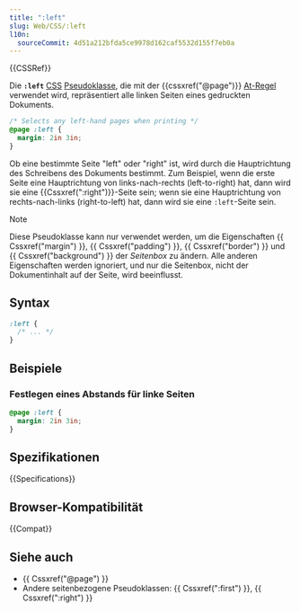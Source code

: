 ```yaml
---
title: ":left"
slug: Web/CSS/:left
l10n:
  sourceCommit: 4d51a212bfda5ce9978d162caf5532d155f7eb0a
---
```


{{CSSRef}}

Die **`:left`** [CSS](/de/docs/Web/CSS) [Pseudoklasse](/de/docs/Web/CSS/Pseudo-classes), die mit der {{cssxref("@page")}} [At-Regel](/de/docs/Web/CSS/At-rule) verwendet wird, repräsentiert alle linken Seiten eines gedruckten Dokuments.

```css
/* Selects any left-hand pages when printing */
@page :left {
  margin: 2in 3in;
}
```

Ob eine bestimmte Seite "left" oder "right" ist, wird durch die Hauptrichtung des Schreibens des Dokuments bestimmt. Zum Beispiel, wenn die erste Seite eine Hauptrichtung von links-nach-rechts (left-to-right) hat, dann wird sie eine {{Cssxref(":right")}}-Seite sein; wenn sie eine Hauptrichtung von rechts-nach-links (right-to-left) hat, dann wird sie eine `:left`-Seite sein.

> [!NOTE]
> Diese Pseudoklasse kann nur verwendet werden, um die Eigenschaften {{ Cssxref("margin") }}, {{ Cssxref("padding") }}, {{ Cssxref("border") }} und {{ Cssxref("background") }} der _Seitenbox_ zu ändern. Alle anderen Eigenschaften werden ignoriert, und nur die Seitenbox, nicht der Dokumentinhalt auf der Seite, wird beeinflusst.

## Syntax

```css
:left {
  /* ... */
}
```

## Beispiele

### Festlegen eines Abstands für linke Seiten

```css
@page :left {
  margin: 2in 3in;
}
```

## Spezifikationen

{{Specifications}}

## Browser-Kompatibilität

{{Compat}}

## Siehe auch

- {{ Cssxref("@page") }}
- Andere seitenbezogene Pseudoklassen: {{ Cssxref(":first") }}, {{ Cssxref(":right") }}
